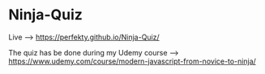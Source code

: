 # Ninja-Quiz

Live --> https://perfekty.github.io/Ninja-Quiz/

The quiz has be done during my Udemy course --> https://www.udemy.com/course/modern-javascript-from-novice-to-ninja/
